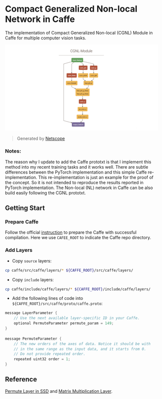 # Compact Generalized Non-local Network in Caffe

The implementation of Compact Generalized Non-local (CGNL) Module in Caffe for multiple computer vision tasks.

![introfig](img/intro.png)

> Generated by [Netscope](http://ethereon.github.io/netscope/)

### Notes:

The reason why I update to add the Caffe prototxt is that I implement this method into my recent training tasks and it works well. There are subtle differences between the PyTorch implementation and this simple Caffe re-implementation. This re-implementation is just an example for the proof of the concept. So it is not intended to reproduce the results reported in PyTorch implementation. The Non-local (NL) network in Caffe can be also build easily following the CGNL prototxt.

## Getting Start

### Prepare Caffe

Follow the official [instruction](https://caffe.berkeleyvision.org/installation.html) to prepare the Caffe with successful compilation. Here we use `CAFEE_ROOT` to indicate the Caffe repo directory.

### Add Layers

- Copy `source` layers:

```bash
cp caffe/src/caffe/layers/* ${CAFFE_ROOT}/src/caffe/layers/
```

- Copy `include` layers:

```bash
cp caffe/include/caffe/layers/* ${CAFFE_ROOT}/include/caffe/layers/
```

- Add the following lines of code into `${CAFFE_ROOT}/src/caffe/proto/caffe.proto`:

```cpp
message LayerParameter {
    // Use the next available layer-specific ID in your Caffe.
    optional PermuteParameter permute_param = 149; 
}

message PermuteParameter {
    // The new orders of the axes of data. Notice it should be with
    // in the same range as the input data, and it starts from 0.
    // Do not provide repeated order.
    repeated uint32 order = 1;
}
```

## Reference

[Permute Layer in SSD](https://github.com/BVLC/caffe/issues/3594#issuecomment-188804857) and [Matrix Multiplication Layer](https://github.com/simbaforrest/caffe/blob/master/src/caffe/layers/matrix_multiplication_layer.cpp).
